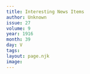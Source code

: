 ```yaml
---
title: Interesting News Items
author: Unknown
issue: 27
volume: 9
year: 1916
month: 39
day: V
tags:
layout: page.njk
image:
---
```



